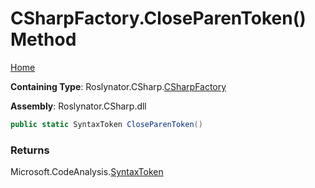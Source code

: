 <a name="_top"></a>

# CSharpFactory\.CloseParenToken\(\) Method

[Home](../../../../README.md#_top)

**Containing Type**: Roslynator\.CSharp\.[CSharpFactory](../README.md#_top)

**Assembly**: Roslynator\.CSharp\.dll

```csharp
public static SyntaxToken CloseParenToken()
```

### Returns

Microsoft\.CodeAnalysis\.[SyntaxToken](https://docs.microsoft.com/en-us/dotnet/api/microsoft.codeanalysis.syntaxtoken)

